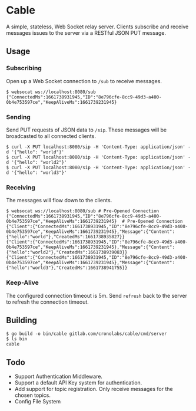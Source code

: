 # Cable

A simple, stateless, Web Socket relay server. Clients subscribe and receive messages issues to the server via a RESTful JSON PUT message.

## Usage

### Subscribing

Open up a Web Socket connection to `/sub` to receive messages.
```shell
$ websocat ws://localhost:8080/sub
{"ConnectedMs":1661738931945,"ID":"8e796cfe-8cc9-49d3-a400-0b4e753597ce","KeepAliveMs":1661739231945}
```

### Sending 

Send PUT requests of JSON data to `/sip`. These messages will be broadcasted to all connected clients.
```shell
$ curl -X PUT localhost:8080/sip -H 'Content-Type: application/json' -d '{"hello": "world"}'
$ curl -X PUT localhost:8080/sip -H 'Content-Type: application/json' -d '{"hello": "world2"}'
$ curl -X PUT localhost:8080/sip -H 'Content-Type: application/json' -d '{"hello": "world3"}'
```

### Receiving

The messages will flow down to the clients.
```shell
$ websocat ws://localhost:8080/sub # Pre-Opened Connection
{"ConnectedMs":1661738931945,"ID":"8e796cfe-8cc9-49d3-a400-0b4e753597ce","KeepAliveMs":1661739231945}  # Pre-Opened Connection
{"Client":{"ConnectedMs":1661738931945,"ID":"8e796cfe-8cc9-49d3-a400-0b4e753597ce","KeepAliveMs":1661739231945},"Message":{"Content":{"hello":"world"},"CreatedMs":1661738935827}}
{"Client":{"ConnectedMs":1661738931945,"ID":"8e796cfe-8cc9-49d3-a400-0b4e753597ce","KeepAliveMs":1661739231945},"Message":{"Content":{"hello":"world2"},"CreatedMs":1661738939083}}
{"Client":{"ConnectedMs":1661738931945,"ID":"8e796cfe-8cc9-49d3-a400-0b4e753597ce","KeepAliveMs":1661739231945},"Message":{"Content":{"hello":"world3"},"CreatedMs":1661738941755}}
```

### Keep-Alive

The configured connection timeout is 5m. Send `refresh` back to the server to refresh the connection timeout.

## Building

```shell
$ go build -o bin/cable gitlab.com/cronolabs/cable/cmd/server
$ ls bin
cable
```

## Todo

 - Support Authentication Middleware.
 - Support a default API Key system for authentication.
 - Add support for topic registration. Only receive messages for the chosen topics.
 - Config File System
